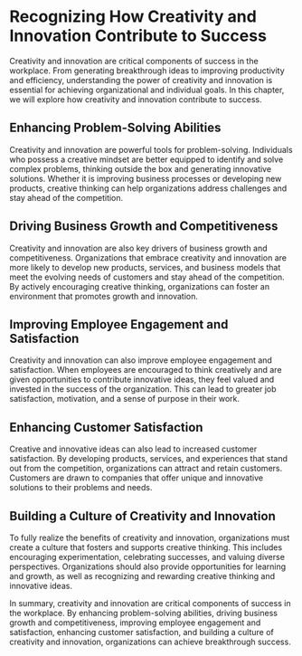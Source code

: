 Recognizing How Creativity and Innovation Contribute to Success
================================================================================================================================

Creativity and innovation are critical components of success in the workplace. From generating breakthrough ideas to improving productivity and efficiency, understanding the power of creativity and innovation is essential for achieving organizational and individual goals. In this chapter, we will explore how creativity and innovation contribute to success.

Enhancing Problem-Solving Abilities
-----------------------------------

Creativity and innovation are powerful tools for problem-solving. Individuals who possess a creative mindset are better equipped to identify and solve complex problems, thinking outside the box and generating innovative solutions. Whether it is improving business processes or developing new products, creative thinking can help organizations address challenges and stay ahead of the competition.

Driving Business Growth and Competitiveness
-------------------------------------------

Creativity and innovation are also key drivers of business growth and competitiveness. Organizations that embrace creativity and innovation are more likely to develop new products, services, and business models that meet the evolving needs of customers and stay ahead of the competition. By actively encouraging creative thinking, organizations can foster an environment that promotes growth and innovation.

Improving Employee Engagement and Satisfaction
----------------------------------------------

Creativity and innovation can also improve employee engagement and satisfaction. When employees are encouraged to think creatively and are given opportunities to contribute innovative ideas, they feel valued and invested in the success of the organization. This can lead to greater job satisfaction, motivation, and a sense of purpose in their work.

Enhancing Customer Satisfaction
-------------------------------

Creative and innovative ideas can also lead to increased customer satisfaction. By developing products, services, and experiences that stand out from the competition, organizations can attract and retain customers. Customers are drawn to companies that offer unique and innovative solutions to their problems and needs.

Building a Culture of Creativity and Innovation
-----------------------------------------------

To fully realize the benefits of creativity and innovation, organizations must create a culture that fosters and supports creative thinking. This includes encouraging experimentation, celebrating successes, and valuing diverse perspectives. Organizations should also provide opportunities for learning and growth, as well as recognizing and rewarding creative thinking and innovative ideas.

In summary, creativity and innovation are critical components of success in the workplace. By enhancing problem-solving abilities, driving business growth and competitiveness, improving employee engagement and satisfaction, enhancing customer satisfaction, and building a culture of creativity and innovation, organizations can achieve breakthrough success.
